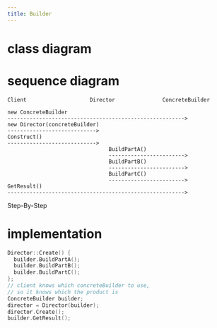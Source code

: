 ```yaml
---
title: Builder
---
```


# class diagram

<script type="text/uml" class="uml">
[Director | Construct()]
[<abstract>Builder | BuildPart()]
[ConcreteBuilder | BuildPart(); GetResult()]

[ConcreteBuilder]-->[Product]
[Director]o->[Builder]
[Builder]<:-[ConcreteBuilder]
[Director]--[<note>for all objects in structure {builder->BuildPart();}]
</script>

# sequence diagram
```
Client                    Director               ConcreteBuilder

new ConcreteBuilder
-------------------------------------------------------->
new Director(concreteBuilder)
---------------------------->
Construct()
---------------------------->
                                BuildPartA()
                                ------------------------>
                                BuildPartB()
                                ------------------------>
                                BuildPartC()
                                ------------------------>
GetResult()
-------------------------------------------------------->
```

Step-By-Step

# implementation
```c++
Director::Create() {
  builder.BuildPartA();
  builder.BuildPartB();
  builder.BuildPartC();
};
// client knows which concreteBuilder to use,
// so it knows which the product is
ConcreteBuilder builder;
director = Director(builder);
director.Create();
builder.GetResult();
```
